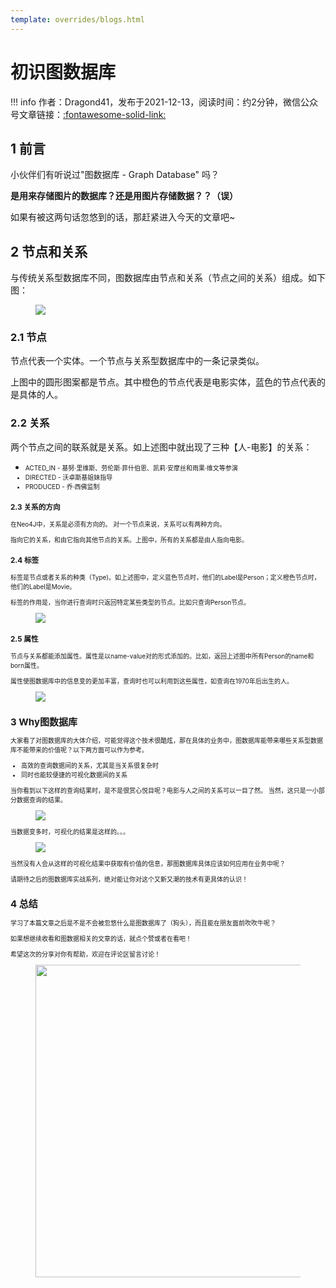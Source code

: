 ```yaml
---
template: overrides/blogs.html
---
```


# 初识图数据库

!!! info
    作者：Dragond41，发布于2021-12-13，阅读时间：约2分钟，微信公众号文章链接：[:fontawesome-solid-link:]()

## 1 前言
小伙伴们有听说过"图数据库 - Graph Database" 吗？

<strong>是用来存储图片的数据库？还是用图片存储数据？？（误）</strong>

如果有被这两句话忽悠到的话，那赶紧进入今天的文章吧~

## 2 节点和关系

与传统关系型数据库不同，图数据库由节点和关系（节点之间的关系）组成。如下图：


<figure>
  <img src="https://cdn.jsdelivr.net/gh/BulletTech2021/Pics/img/1_V1.png"  />
  <figcaption></figcaption>
</figure>



### 2.1 节点
节点代表一个实体。一个节点与关系型数据库中的一条记录类似。

上图中的圆形图案都是节点。其中橙色的节点代表是电影实体，蓝色的节点代表的是具体的人。

### 2.2 关系
两个节点之间的联系就是关系。如上述图中就出现了三种【人-电影】的关系：
- <font size="1">ACTED_IN - 基努·里维斯、劳伦斯·菲什伯恩、凯莉·安摩丝和雨果·维文等参演
- <font size="1">DIRECTED - 沃卓斯基姐妹指导
- <font size="1">PRODUCED - 乔·西佛监制

### 2.3 关系的方向
在Neo4J中，关系是必须有方向的。
对一个节点来说，关系可以有两种方向。<p>指向它的关系，和由它指向其他节点的关系。上图中，所有的关系都是由人指向电影。

### 2.4 标签
标签是节点或者关系的种类（Type)。如上述图中，定义蓝色节点时，他们的Label是Person；定义橙色节点时，他们的Label是Movie。
<p>标签的作用是，当你进行查询时只返回特定某些类型的节点。比如只查询Person节点。

<figure>
  <img src="https://cdn.jsdelivr.net/gh/BulletTech2021/Pics/img/1_V2.png"  />
  <figcaption></figcaption>
</figure>

### 2.5 属性
节点与关系都能添加属性。属性是以name-value对的形式添加的。比如，返回上述图中所有Person的name和born属性。

属性使图数据库中的信息变的更加丰富，查询时也可以利用到这些属性，如查询在1970年后出生的人。

  <figure>
  <img src="https://cdn.jsdelivr.net/gh/BulletTech2021/Pics/img/1_V3.png"  />
  <figcaption></figcaption>
</figure>

## 3 Why图数据库
大家看了对图数据库的大体介绍，可能觉得这个技术很酷炫，那在具体的业务中，图数据库能带来哪些关系型数据库不能带来的价值呢？以下两方面可以作为参考。

- <font size="1">高效的查询数据间的关系，尤其是当关系很复杂时
- <font size="1">同时也能较便捷的可视化数据间的关系

当你看到以下这样的查询结果时，是不是很赏心悦目呢？电影与人之间的关系可以一目了然。
当然，这只是一小部分数据查询的结果。

  <figure>
  <img src="https://cdn.jsdelivr.net/gh/BulletTech2021/Pics/img/1_V4.png"  />
  <figcaption></figcaption>
</figure>
  
当数据变多时，可视化的结果是这样的。。。


<figure>
  <img src="https://cdn.jsdelivr.net/gh/BulletTech2021/Pics/img/1_V5.png"  />
  <figcaption></figcaption>
</figure>
  
当然没有人会从这样的可视化结果中获取有价值的信息，那图数据库具体应该如何应用在业务中呢？

请期待之后的图数据库实战系列，绝对能让你对这个又新又潮的技术有更具体的认识！
  
    
## 4 总结
  
学习了本篇文章之后是不是不会被忽悠什么是图数据库了（狗头），而且能在朋友面前吹吹牛呢？

如果想继续收看和图数据相关的文章的话，就点个赞或者在看吧！

希望这次的分享对你有帮助，欢迎在评论区留言讨论！

<figure>
  <img src="https://cdn.jsdelivr.net/gh/BulletTech2021/Pics/2021-6-14/1623639526512-1080P%20(Full%20HD)%20-%20Tail%20Pic.png" width="500" />
</figure>
